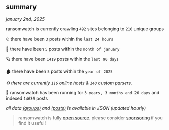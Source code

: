 
## summary
_january 2nd, 2025_

ransomwatch is currently crawling `492` sites belonging to `216` unique groups

⏲ there have been `3` posts within the `last 24 hours`

🦈 there have been `5` posts within the `month of january`

🪐 there have been `1419` posts within the `last 90 days`

🏚 there have been `5` posts within the `year of 2025`

_⚙️ there are currently `116` online hosts & `140` custom parsers._

🦕 ransomwatch has been running for `3 years, 3 months and 26 days` and indexed `14636` posts

_all data  [(groups)](http://ransomwhat.telemetry.ltd/groups) and [(posts)](http://ransomwhat.telemetry.ltd/posts) is available in JSON (updated hourly)_

> ransomwatch is fully [open source](https://github.com/joshhighet/ransomwatch#ransomwatch--). please consider [sponsoring](https://github.com/sponsors/joshhighet) if you find it useful!

